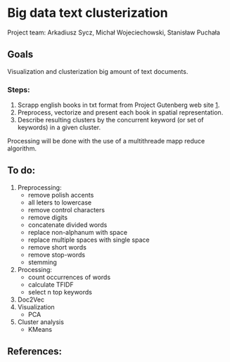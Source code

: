 # Big data text clusterization
Project team: Arkadiusz Sycz, Michał Wojeciechowski, Stanisław Puchała

## Goals

Visualization and clusterization big amount of text documents. 

### Steps:
1. Scrapp english books in txt format from Project Gutenberg web site [1].
2. Preprocess, vectorize and present each book in spatial representation. 
3. Describe resulting clusters by the concurrent keyword (or set of keywords) in a given cluster. 

Processing will be done with the use of a multithreade mapp reduce algorithm. 

## To do:
1. Preprocessing:
    - remove polish accents 
    - all leters to lowercase
    - remove control characters
    - remove digits 
    - concatenate divided words
    - replace non-alphanum with space  
    - replace multiple spaces with single space 
    - remove short words
    - remove stop-words
    - stemming 
2. Processing: 
    - count occurrences of words 
    - calculate TFIDF
    - select n top keywords
3. Doc2Vec
4. Visualization 
    - PCA
5. Cluster analysis
    - KMeans

## References:  
[1]: http://www.gutenberg.org/
